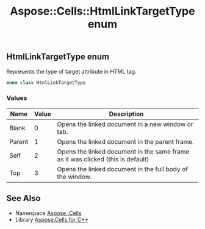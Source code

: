 ﻿---
title: Aspose::Cells::HtmlLinkTargetType enum
linktitle: HtmlLinkTargetType
second_title: Aspose.Cells for C++ API Reference
description: 'Aspose::Cells::HtmlLinkTargetType enum. Represents the type of target attribute in HTML  tag in C++.'
type: docs
weight: 21600
url: /cpp/aspose.cells/htmllinktargettype/
---
## HtmlLinkTargetType enum


Represents the type of target attribute in HTML  tag.

```cpp
enum class HtmlLinkTargetType
```

### Values

| Name | Value | Description |
| --- | --- | --- |
| Blank | 0 | Opens the linked document in a new window or tab. |
| Parent | 1 | Opens the linked document in the parent frame. |
| Self | 2 | Opens the linked document in the same frame as it was clicked (this is default) |
| Top | 3 | Opens the linked document in the full body of the window. |

## See Also

* Namespace [Aspose::Cells](../)
* Library [Aspose.Cells for C++](../../)

